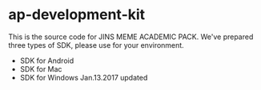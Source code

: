 # ap-development-kit
This is the source code for JINS MEME ACADEMIC PACK.
We've prepared three types of SDK, please use for your environment.
* SDK for Android
* SDK for Mac
* SDK for Windows
  Jan.13.2017 updated
